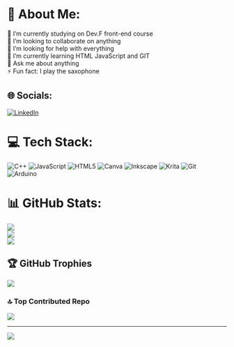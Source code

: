# 💫 About Me:
🔭 I’m currently studying on Dev.F front-end course<br>👯 I’m looking to collaborate on anything <br>🤝 I’m looking for help with everything<br>🌱 I’m currently learning HTML JavaScript and GIT<br>💬 Ask me about anything<br>⚡ Fun fact: I play the saxophone


## 🌐 Socials:
[![LinkedIn](https://img.shields.io/badge/LinkedIn-%230077B5.svg?logo=linkedin&logoColor=white)](https://www.linkedin.com/in/jonathan-reyes-789377305/) 

# 💻 Tech Stack:
![C++](https://img.shields.io/badge/c++-%2300599C.svg?style=plastic&logo=c%2B%2B&logoColor=white) ![JavaScript](https://img.shields.io/badge/javascript-%23323330.svg?style=plastic&logo=javascript&logoColor=%23F7DF1E) ![HTML5](https://img.shields.io/badge/html5-%23E34F26.svg?style=plastic&logo=html5&logoColor=white) ![Canva](https://img.shields.io/badge/Canva-%2300C4CC.svg?style=plastic&logo=Canva&logoColor=white) ![Inkscape](https://img.shields.io/badge/Inkscape-e0e0e0?style=plastic&logo=inkscape&logoColor=080A13) ![Krita](https://img.shields.io/badge/Krita-203759?style=plastic&logo=krita&logoColor=EEF37B) ![Git](https://img.shields.io/badge/git-%23F05033.svg?style=plastic&logo=git&logoColor=white) ![Arduino](https://img.shields.io/badge/-Arduino-00979D?style=plastic&logo=Arduino&logoColor=white)
# 📊 GitHub Stats:
![](https://github-readme-stats.vercel.app/api?username=JonyR3G0&theme=dark&hide_border=false&include_all_commits=false&count_private=false)<br/>
![](https://github-readme-streak-stats.herokuapp.com/?user=JonyR3G0&theme=dark&hide_border=false)<br/>
![](https://github-readme-stats.vercel.app/api/top-langs/?username=JonyR3G0&theme=dark&hide_border=false&include_all_commits=false&count_private=false&layout=compact)

## 🏆 GitHub Trophies
![](https://github-profile-trophy.vercel.app/?username=JonyR3G0&theme=radical&no-frame=false&no-bg=true&margin-w=4)

### 🔝 Top Contributed Repo
![](https://github-contributor-stats.vercel.app/api?username=JonyR3G0&limit=5&theme=dark&combine_all_yearly_contributions=true)

---
[![](https://visitcount.itsvg.in/api?id=JonyR3G0&icon=0&color=0)](https://visitcount.itsvg.in)

<!-- Proudly created with GPRM ( https://gprm.itsvg.in ) -->
